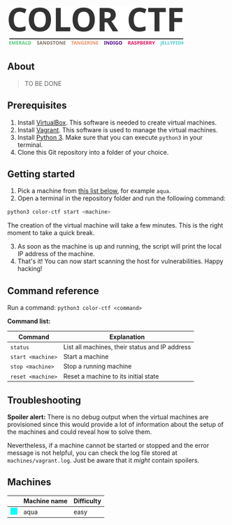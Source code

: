 ![COLOR CTF](logo/logo.png)

## About

> TO BE DONE

## Prerequisites

1. Install [VirtualBox](https://www.virtualbox.org/wiki/Downloads). This software is needed to create virtual machines.
2. Install [Vagrant](https://www.vagrantup.com/downloads). This software is used to manage the virtual machines.
3. Install [Python 3](https://www.python.org/downloads/). Make sure that you can execute `python3` in your terminal.
4. Clone this Git repository into a folder of your choice.

## Getting started

1. Pick a machine from [this list below](#machines), for example `aqua`.
2. Open a terminal in the repository folder and run the following command:
```bash
python3 color-ctf start <machine>
```
The creation of the virtual machine will take a few minutes. This is the right moment to take a quick break.

3. As soon as the machine is up and running, the script will print the local IP address of the machine.
4. That's it! You can now start scanning the host for vulnerabilities. Happy hacking!

## Command reference

Run a command: `python3 color-ctf <command>`

**Command list:**

| Command | Explanation |
| --- | --- |
| `status` | List all machines, their status and IP address |
| `start <machine>` | Start a machine |
| `stop <machine>` | Stop a running machine |
| `reset <machine>` | Reset a machine to its initial state |

## Troubleshooting

**Spoiler alert:** There is no debug output when the virtual machines are provisioned since this would provide a lot of information about the setup of the machines and could reveal how to solve them.

Nevertheless, if a machine cannot be started or stopped and the error message is not helpful, you can check the log file stored at `machines/vagrant.log`. Just be aware that it *might* contain spoilers.

## Machines

| | Machine name | Difficulty |
| --- | --- | --- |
| ![aqua](logo/icons/aqua.png) | aqua | easy |


